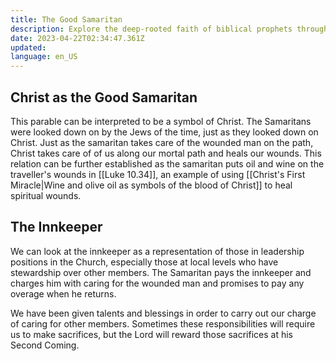 ```yaml
---
title: The Good Samaritan
description: Explore the deep-rooted faith of biblical prophets through the lens of the Hebrew Prophetic Perfect, a unique linguistic feature in scriptures.
date: 2023-04-22T02:34:47.361Z
updated:
language: en_US
---
```


## Christ as the Good Samaritan

This parable can be interpreted to be a symbol of Christ. The Samaritans were looked down on by the Jews of the time, just as they looked down on Christ. Just as the samaritan takes care of the wounded man on the path, Christ takes care of of us along our mortal path and heals our wounds. This relation can be further established as the samaritan puts oil and wine on the traveller's wounds in [[Luke 10.34]], an example of using [[Christ's First Miracle|Wine and olive oil as symbols of the blood of Christ]] to heal spiritual wounds.

## The Innkeeper

We can look at the innkeeper as a representation of those in leadership positions in the Church, especially those at local levels who have stewardship over other members. The Samaritan pays the innkeeper and charges him with caring for the wounded man and promises to pay any overage when he returns.

We have been given talents and blessings in order to carry out our charge of caring for other members. Sometimes these responsibilities will require us to make sacrifices, but the Lord will reward those sacrifices at his Second Coming.
